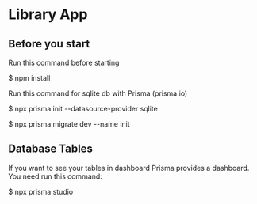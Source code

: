 # Library App

## Before you start

Run this command before starting

$ npm install

Run this command for sqlite db with Prisma (prisma.io)

$ npx prisma init --datasource-provider sqlite

$ npx prisma migrate dev --name init


## Database Tables

If you want to see your tables in dashboard Prisma provides a dashboard. You need run this command:

$ npx prisma studio